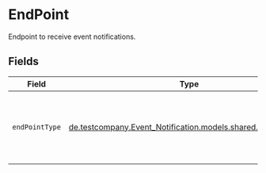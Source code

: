 # EndPoint

Endpoint to receive event notifications.


## Fields

| Field                                                                                               | Type                                                                                                | Required                                                                                            | Description                                                                                         |
| --------------------------------------------------------------------------------------------------- | --------------------------------------------------------------------------------------------------- | --------------------------------------------------------------------------------------------------- | --------------------------------------------------------------------------------------------------- |
| `endPointType`                                                                                      | [de.testcompany.Event_Notification.models.shared.EndPointType](../../models/shared/EndPointType.md) | :heavy_check_mark:                                                                                  | The specific endPointType, holding information, how you receive your Events.                        |